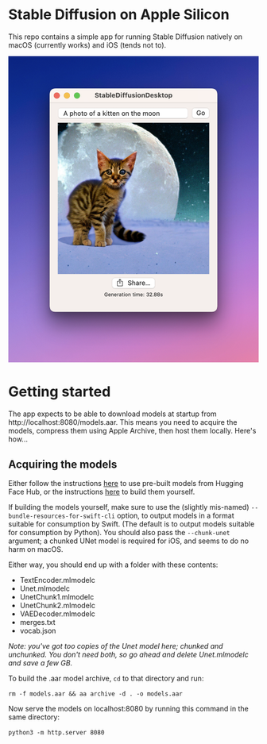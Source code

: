 # Stable Diffusion on Apple Silicon

This repo contains a simple app for running Stable Diffusion natively on macOS (currently works) and iOS (tends not to).

![MacOS screenshot showing the generation of an image with the caption "a photo of a kitten on the moon"](assets/screenshot-macos.png)

# Getting started

The app expects to be able to download models at startup from http://localhost:8080/models.aar. This means you need to acquire the models, compress them using Apple Archive, then host them locally. Here's how...

## Acquiring the models

Either follow the instructions [here](https://github.com/apple/ml-stable-diffusion#-using-ready-made-core-ml-models-from-hugging-face-hub) to use pre-built models from Hugging Face Hub, or the instructions [here](https://github.com/apple/ml-stable-diffusion#-using-ready-made-core-ml-models-from-hugging-face-hub) to build them yourself.

If building the models yourself, make sure to use the (slightly mis-named) `--bundle-resources-for-swift-cli` option, to output models in a format suitable for consumption by Swift. (The default is to output models suitable for consumption by Python). You should also pass the `--chunk-unet` argument; a chunked UNet model is required for iOS, and seems to do no harm on macOS.

Either way, you should end up with a folder with these contents:

- TextEncoder.mlmodelc
- Unet.mlmodelc
- UnetChunk1.mlmodelc
- UnetChunk2.mlmodelc
- VAEDecoder.mlmodelc
- merges.txt
- vocab.json

*Note: you've got too copies of the Unet model here; chunked and unchunked. You don't need both, so go ahead and delete Unet.mlmodelc and save a few GB.*

To build the .aar model archive, `cd` to that directory and run:

```command
rm -f models.aar && aa archive -d . -o models.aar
```

Now serve the models on localhost:8080 by running this command in the same directory:

```command
python3 -m http.server 8080
```
